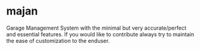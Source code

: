 # majan
Garage Management System with the minimal but very accurate/perfect and essential features. If you would like to contribute always try to maintain the ease of customization to the enduser.
